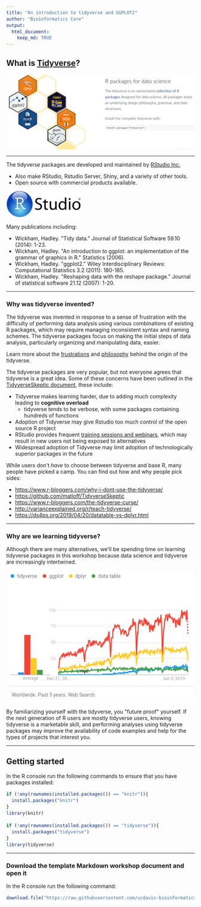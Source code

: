 ```yaml
---
title: "An introduction to tidyverse and GGPLOT2"
author: "Bioinformatics Core"
output:
  html_document:
    keep_md: TRUE
---
```



## What is [Tidyverse](https://www.tidyverse.org)?

![](./Intro_to_tidyverse_and_ggplot2_images//whatistidyverse.png)

***

The tidyverse packages are developed and maintained by [RStudio Inc.](https://rstudio.com/)
* Also make RStudio, Rstudio Server, Shiny, and a variety of other tools.
* Open source with commercial products available.

![](./Intro_to_tidyverse_and_ggplot2_images//RSTUDIO.png)

Many publications including:
* Wickham, Hadley. "Tidy data." Journal of Statistical Software 59.10 (2014): 1-23.
* Wickham, Hadley. "An introduction to ggplot: an implementation of the grammar of graphics in R." Statistics (2006).
* Wickham, Hadley. "ggplot2." Wiley Interdisciplinary Reviews: Computational Statistics 3.2 (2011): 180-185.
* Wickham, Hadley. "Reshaping data with the reshape package." Journal of statistical software 21.12 (2007): 1-20.

***

### Why was tidyverse invented?

The tidyverse was invented in response to a sense of frustration with the difficulty of performing data analysis using various combinations of existing R packages, which may require managing inconsistent syntax and naming schemes. The tidyverse packages focus on making the initial steps of data analysis, particularly organizing and manipulating data, easier.

Learn more about the [frustrations](http://r4stats.com/articles/why-r-is-hard-to-learn/) and [philosophy](https://tidyverse.tidyverse.org/articles/manifesto.html) behind the origin of the tidyverse.

The tidyverse packages are very popular, but not everyone agrees that tidyverse is a great idea. Some of these concerns have been outlined in the [TidyverseSkeptic document](https://github.com/matloff/TidyverseSkeptic), these include:

* Tidyverse makes learning harder, due to adding much complexity leading to **cognitive overload**
  * tidyverse tends to be verbose, with some packages containing hundreds of functions
* Adoption of Tidyverse may give Rstudio too much control of the open source R project
* RStudio provides frequent [training sessions and webinars](https://resources.rstudio.com/webinars), which may result in new users not being exposed to alternatives
* Widespread adoption of Tidyverse may limit adoption of technologically superior packages in the future

While users don't *have* to choose between tidyverse and base R, many people have picked a camp. You can find out how and why people pick sides:

* <https://www.r-bloggers.com/why-i-dont-use-the-tidyverse/>
* <https://github.com/matloff/TidyverseSkeptic>
* <https://www.r-bloggers.com/the-tidyverse-curse/>
* <http://varianceexplained.org/r/teach-tidyverse/>
* <https://ds4ps.org/2019/04/20/datatable-vs-dplyr.html>

***

### Why are we learning tidyverse?

Although there are many alternatives, we'll be spending time on learning tidyverse packages in this workshop because data science and tidyverse are increasingly intertwined.

![](./Intro_to_tidyverse_and_ggplot2_images/popularity.png)

By familiarizing yourself with the tidyverse, you "future proof" yourself. If the next generation of R users are mostly tidyverse users, knowing tidyverse is a marketable skill, and performing analyses using tidyverse packages may improve the availability of code examples and help for the types of projects that interest you.

***

## Getting started

In the R console run the following commands to ensure that you have packages installed:


```r
if (!any(rownames(installed.packages()) == "knitr")){
  install.packages("knitr")
}
library(knitr)

if (!any(rownames(installed.packages()) == "tidyverse")){
  install.packages("tidyverse")
}
library(tidyverse)
```

***

### Download the template Markdown workshop document and open it

In the R console run the following command:

```r
download.file("https://raw.githubusercontent.com/ucdavis-bioinformatics-training/2020-Bioinformatics_Prerequisites_Workshop/master/Intro_to_R/Intro2R/Intro_to_tidyverse_and_ggplot2.Rmd", "Intro_to_tidyverse_and_ggplot2.Rmd")
```
